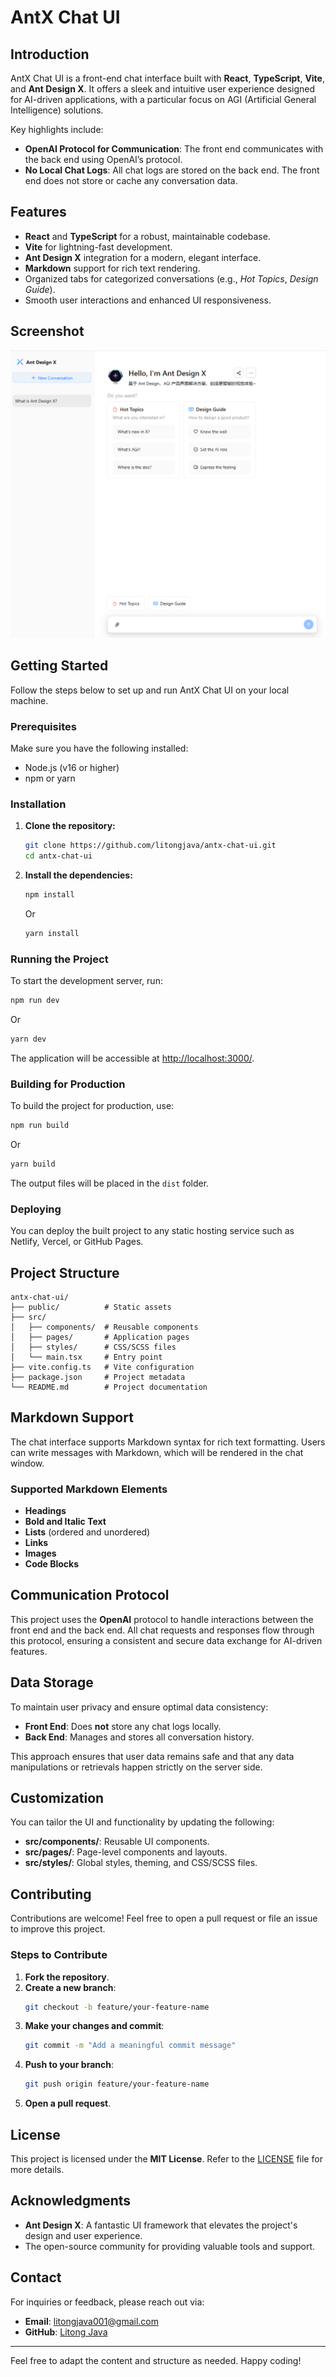 # AntX Chat UI

## Introduction

AntX Chat UI is a front-end chat interface built with **React**, **TypeScript**, **Vite**, and **Ant Design X**. It offers a sleek and intuitive user experience designed for AI-driven applications, with a particular focus on AGI (Artificial General Intelligence) solutions.

Key highlights include:

- **OpenAI Protocol for Communication**: The front end communicates with the back end using OpenAI’s protocol.
- **No Local Chat Logs**: All chat logs are stored on the back end. The front end does not store or cache any conversation data.

## Features

- **React** and **TypeScript** for a robust, maintainable codebase.
- **Vite** for lightning-fast development.
- **Ant Design X** integration for a modern, elegant interface.
- **Markdown** support for rich text rendering.
- Organized tabs for categorized conversations (e.g., *Hot Topics*, *Design Guide*).
- Smooth user interactions and enhanced UI responsiveness.

## Screenshot

![main.png](readme_files/main.png)

## Getting Started

Follow the steps below to set up and run AntX Chat UI on your local machine.

### Prerequisites

Make sure you have the following installed:

- Node.js (v16 or higher)
- npm or yarn

### Installation

1. **Clone the repository:**

   ```bash
   git clone https://github.com/litongjava/antx-chat-ui.git
   cd antx-chat-ui
   ```

2. **Install the dependencies:**

   ```bash
   npm install
   ```
   Or
   ```bash
   yarn install
   ```

### Running the Project

To start the development server, run:

```bash
npm run dev
```

Or

```bash
yarn dev
```

The application will be accessible at [http://localhost:3000/](http://localhost:3000/).

### Building for Production

To build the project for production, use:

```bash
npm run build
```

Or

```bash
yarn build
```

The output files will be placed in the `dist` folder.

### Deploying

You can deploy the built project to any static hosting service such as Netlify, Vercel, or GitHub Pages.

## Project Structure

```
antx-chat-ui/
├── public/          # Static assets
├── src/
│   ├── components/  # Reusable components
│   ├── pages/       # Application pages
│   ├── styles/      # CSS/SCSS files
│   └── main.tsx     # Entry point
├── vite.config.ts   # Vite configuration
├── package.json     # Project metadata
└── README.md        # Project documentation
```

## Markdown Support

The chat interface supports Markdown syntax for rich text formatting. Users can write messages with Markdown, which will be rendered in the chat window.

### Supported Markdown Elements

- **Headings**
- **Bold and Italic Text**
- **Lists** (ordered and unordered)
- **Links**
- **Images**
- **Code Blocks**

## Communication Protocol

This project uses the **OpenAI** protocol to handle interactions between the front end and the back end. All chat requests and responses flow through this protocol, ensuring a consistent and secure data exchange for AI-driven features.

## Data Storage

To maintain user privacy and ensure optimal data consistency:

- **Front End**: Does **not** store any chat logs locally.
- **Back End**: Manages and stores all conversation history.

This approach ensures that user data remains safe and that any data manipulations or retrievals happen strictly on the server side.

## Customization

You can tailor the UI and functionality by updating the following:

- **src/components/**: Reusable UI components.
- **src/pages/**: Page-level components and layouts.
- **src/styles/**: Global styles, theming, and CSS/SCSS files.

## Contributing

Contributions are welcome! Feel free to open a pull request or file an issue to improve this project.

### Steps to Contribute

1. **Fork the repository**.
2. **Create a new branch**:
   ```bash
   git checkout -b feature/your-feature-name
   ```
3. **Make your changes and commit**:
   ```bash
   git commit -m "Add a meaningful commit message"
   ```
4. **Push to your branch**:
   ```bash
   git push origin feature/your-feature-name
   ```
5. **Open a pull request**.

## License

This project is licensed under the **MIT License**. Refer to the [LICENSE](./LICENSE) file for more details.

## Acknowledgments

- **Ant Design X**: A fantastic UI framework that elevates the project's design and user experience.
- The open-source community for providing valuable tools and support.

## Contact

For inquiries or feedback, please reach out via:

- **Email**: [litongjava001@gmail.com](mailto:litongjava001@gmail.com)
- **GitHub**: [Litong Java](https://github.com/litongjava)

---  

Feel free to adapt the content and structure as needed. Happy coding!
